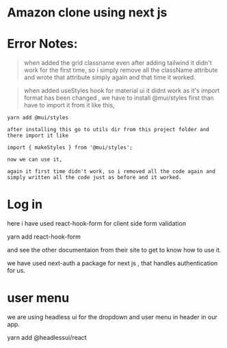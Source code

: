 # Amazon clone using next js 


# Error Notes:

> when added the grid classname even after adding tailwind it didn't work
    for the first time, so i simply remove all the className attribute
    and wrote that attribute simply again and that time it worked.

> when added useStyles hook for material ui it didnt work as it's import
    format has been changed , we have to install @mui/styles first than 
    have to import it from it like this,

    yarn add @mui/styles

    after installing this go to utils dir from this project folder and 
    there import it like

    import { makeStyles } from '@mui/styles';

    now we can use it,

    again it first time didn't work, so i removed all the code again and
    simply written all the code just as before and it worked.

# Log in 

here i have used react-hook-form for client side form validation

yarn add react-hook-form 

and see the other documentaion from their site to get to know how to use it.

we have used next-auth a package for next js , that handles authentication for us.

# user menu 

we are using headless ui for the dropdown and user menu in header in our app.

yarn add @headlessui/react

